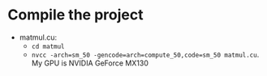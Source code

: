 # Compile the project
- matmul.cu:
    - `cd matmul`
    - `nvcc -arch=sm_50 -gencode=arch=compute_50,code=sm_50 matmul.cu`. My GPU is NVIDIA GeForce MX130